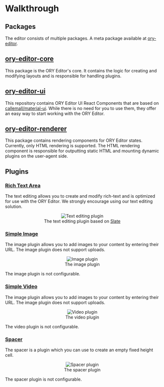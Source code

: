 # Walkthrough

## Packages

The editor consists of multiple packages. A meta package available at [ory-editor](https://www.npmjs.com/package/ory-editor).

## [ory-editor-core](https://www.npmjs.com/package/ory-editor-core)

This package is the ORY Editor's core. It contains the logic for creating and modifying layouts and is responsible for
handling plugins.

## [ory-editor-ui](https://www.npmjs.com/package/ory-editor-ui)

This repository contains ORY Editor UI React Components that are based on
[callemall/material-ui](https://github.com/callemall/material-ui). While there is no need for you to use them, they
offer an easy way to start working with the ORY Editor.

## [ory-editor-renderer](https://www.npmjs.com/package/ory-editor-renderer)

This package contains rendering components for ORY Editor states. Currently, only HTML rendering is supported. The
HTML rendering component is responsible for outputting static HTML and mounting dynamic plugins on the user-agent side.

## Plugins

### [Rich Text Area](https://www.npmjs.com/package/ory-editor-slate)

The text editing allows you to create and modify rich-text and is optimized for use with the ORY Editor. We strongly
encourage using our text editing solution.

<p>
  <figure align="center">
    <img alt="Text editing plugin" src="/images/text-editing-plugin.gif"><br>
    <figcaption>The text editing plugin based on <a href="http://slatejs.org">Slate</a></figcaption>
  </figure>
</p>

### [Simple Image](https://www.npmjs.com/package/ory-editor-image)

The image plugin allows you to add images to your content by entering their URL. The image plugin does not support
uploads.

<p>
  <figure align="center">
    <img alt="Image plugin" src="/images/image-plugin.gif"><br>
    <figcaption>The image plugin</figcaption>
  </figure>
</p>

The image plugin is not configurable.

### [Simple Video](https://www.npmjs.com/package/ory-editor-video)

The image plugin allows you to add images to your content by entering their URL. The image plugin does not support
uploads.

<p>
  <figure align="center">
    <img alt="Video plugin" src="/images/video-plugin.gif"><br>
    <figcaption>The video plugin</figcaption>
  </figure>
</p>

The video plugin is not configurable.

### [Spacer](https://www.npmjs.com/package/ory-editor-spacer)

The spacer is a plugin which you can use to create an empty fixed height cell.

<p>
  <figure align="center">
    <img alt="Spacer plugin" src="/images/spacer-plugin.gif"><br>
    <figcaption>The spacer plugin</figcaption>
  </figure>
</p>

The spacer plugin is not configurable.
